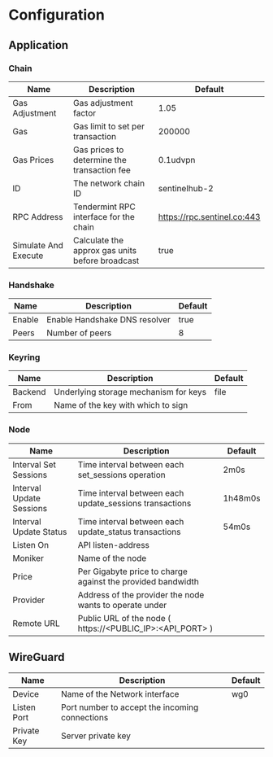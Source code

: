 # Configuration

## Application

### Chain

| Name                 | Description                                     | Default                       |
| -------------------- | ----------------------------------------------- | ----------------------------- |
| Gas Adjustment       | Gas adjustment factor                           | 1.05                          |
| Gas                  | Gas limit to set per transaction                | 200000                        |
| Gas Prices           | Gas prices to determine the transaction fee     | 0.1udvpn                      |
| ID                   | The network chain ID                            | sentinelhub-2                 |
| RPC Address          | Tendermint RPC interface for the chain          | <https://rpc.sentinel.co:443> |
| Simulate And Execute | Calculate the approx gas units before broadcast | true                          |

### Handshake

| Name   | Description                   | Default |
| ------ | ----------------------------- | ------- |
| Enable | Enable Handshake DNS resolver | true    |
| Peers  | Number of peers               | 8       |

### Keyring

| Name    | Description                           | Default |
| ------- | ------------------------------------- | ------- |
| Backend | Underlying storage mechanism for keys | file    |
| From    | Name of the key with which to sign    |         |

### Node

| Name                     | Description                                                 | Default |
| ------------------------ | ----------------------------------------------------------- | ------- |
| Interval Set Sessions    | Time interval between each set_sessions operation           | 2m0s    |
| Interval Update Sessions | Time interval between each update_sessions transactions     | 1h48m0s |
| Interval Update Status   | Time interval between each update_status transactions       | 54m0s   |
| Listen On                | API listen-address                                          |         |
| Moniker                  | Name of the node                                            |         |
| Price                    | Per Gigabyte price to charge against the provided bandwidth |         |
| Provider                 | Address of the provider the node wants to operate under     |         |
| Remote URL               | Public URL of the node  ( https://<PUBLIC_IP>:<API_PORT> )  |         |

## WireGuard

| Name        | Description                                    | Default |
| ----------- | ---------------------------------------------- | ------- |
| Device      | Name of the Network interface                  | wg0     |
| Listen Port | Port number to accept the incoming connections |         |
| Private Key | Server private key                             |         |
